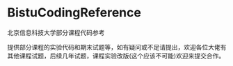 # BistuCodingReference
北京信息科技大学部分课程代码参考

提供部分课程的实验代码和期末试题等，如有疑问或不足请提出，欢迎各位大佬有其他课程试题，后续几年试题，课程实验改版(这个应该不可能)欢迎来提交合作。
